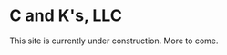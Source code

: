 # C and K's, LLC

  <body>
    This site is currently under construction.  More to come.
  </body>

  <head>
    <body>
    </body>
  </head>

  <head>
    <body>
    </body>
</head>

</html>
